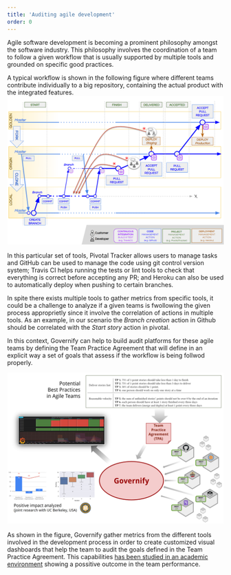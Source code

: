 ```yaml
---
title: 'Auditing agile development'
order: 0
---
```

Agile software development is becoming a prominent philosophy amongst the software industry. This philosophy involves the coordination of a team to follow a given workflow that is usually supported by multiple tools and grounded on specific good practices. 

A typical workflow is shown in the following figure where different teams contribute individually to a big repository, containing the actual product with the integrated features.
![Governify for Support teams Overview](../../images/about/goldenflow.png) 

In this particular set of tools, Pivotal Tracker allows users to manage tasks and GitHub can be used to manage the code using git control version system; Travis CI helps running the tests or lint tools to check that everything is correct before accepting any PR; and Heroku can also be used to automatically deploy when pushing to certain branches.

In spite there exists multiple tools to gather metrics from specific tools, it could be a challenge to analyze if a given teams is fwollowing the given process approprietly since it involve the correlation of actions in multiple tools. As an example, in our scenario the *Branch creation* action in Github should be correlated with the *Start story* action in pivotal. 

In this context, Governify can help to build audit platforms for these agile teams by defining the Team Practice Agreement that will define in an explicit way a set of goals that assess if the workflow is being follwod properly.

![Governify for Support teams Overview](../../images/about/gov-agileteams-overview.png) 

As shown in the figure, Governify gather metrics from the different tools involved in the development process in order to create customized visual dashboards that help the team to  audit the goals defined in the Team Practice Agreement. This capabilities [has been studied in an academic environment](http://doi.org/10.1145/3338906.3341181) showing a possitive outcome in the team performance. 
